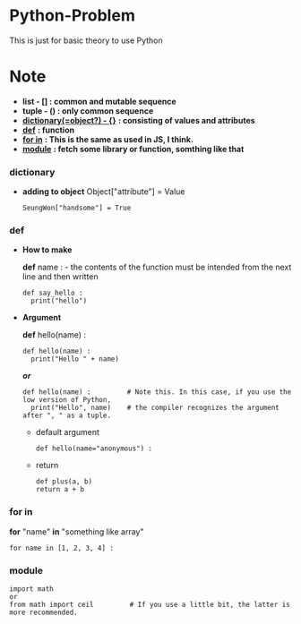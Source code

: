 # Python-Problem
This is just for basic theory to use Python


# Note
- **list - [] : common and mutable sequence**
- **tuple - () : only common sequence**
- [**dictionary(=object?) - {}**](#dictionary) **: consisting of values and attributes**
- [**def**](#def) **: function**
- [**for in**](#for-in) **: This is the same as used in JS, I think.**
- [**module**](#module) **: fetch some library or function, somthing like that**

### dictionary
- **adding to object**
  Object["attribute"] = Value
  ```
  SeungWon["handsome"] = True 
  ```

### def
- **How to make**

  **def** name : - the contents of the function must be intended from the next line and then written
  ```
  def say_hello :
    print("hello")
  ```

- **Argument**

  **def** hello(name) :
  ```
  def hello(name) :
    print("Hello " + name)
  ```
  ***or***
  ```
  def hello(name) :         # Note this. In this case, if you use the low version of Python,
    print("Hello", name)    # the compiler recognizes the argument after ", " as a tuple.
  ```
  - default argument
    ```
    def hello(name="anonymous") :
    ```
  - return
    ```
    def plus(a, b)
    return a + b
    ```
### for in
**for** "name" **in** "something like array"
```
for name in [1, 2, 3, 4] :
```
### module 
```
import math
or
from math import ceil         # If you use a little bit, the latter is more recommended.

```

